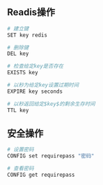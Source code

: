 <!--
 * @Description: 
 * @Version: 1.0
 * @Autor: DaLao
 * @Email: dalao_li@163.com
 * @Date: 2021-01-24 15:25:28
 * @LastEditors: DaLao
 * @LastEditTime: 2021-10-07 16:02:32
-->

## Readis操作

```sh
# 建立键
SET key redis

# 删除键
DEL key

# 检查给定key是否存在
EXISTS key

# 以秒为给定key设置过期时间
EXPIRE key seconds

# 以秒返回给定$key$的剩余生存时间
TTL key
```

## 安全操作

```sh
# 设置密码
CONFIG set requirepass "密码"

# 查看密码
CONFIG get requirepass
```

